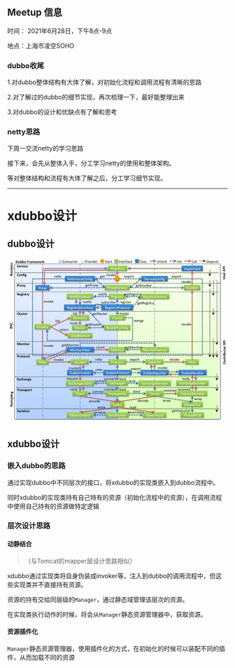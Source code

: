 ## Meetup 信息

时间： 2021年6月28日，下午8点-9点

地点：上海市凌空SOHO

### dubbo收尾

1.对dubbo整体结构有大体了解，对初始化流程和调用流程有清晰的思路

2.对了解过的dubbo的细节实现，再次梳理一下，最好能整理出来

3.对dubbo的设计和优缺点有了解和思考

### netty思路

下周一交流netty的学习思路

接下来，会先从整体入手，分工学习netty的使用和整体架构。

等对整体结构和流程有大体了解之后，分工学习细节实现。

------

# xdubbo设计

## dubbo设计

![dubbo-framework](./slides/dubbo-framework.jpg)

## xdubbo设计

### 嵌入dubbo的思路

通过实现dubbo中不同层次的接口，将xdubbo的实现类嵌入到dubbo流程中。

同时xdubbo的实现类持有自己特有的资源（初始化流程中的资源），在调用流程中使用自己持有的资源做特定逻辑

### 层次设计思路

#### 动静结合

> （与Tomcat的mapper层设计思路相似）

xdubbo通过实现类将自身伪装成invoker等，注入到dubbo的调用流程中，但这些实现类并不直接持有资源。

资源的持有交给同层级的`Manager`，通过静态域管理该层次的资源。

在实现类执行动作的时候，将会从`Manager`静态资源管理器中，获取资源。

#### 资源插件化

`Manager`静态资源管理器，使用插件化的方式，在初始化的时候可以装配不同的插件，从而加载不同的资源
